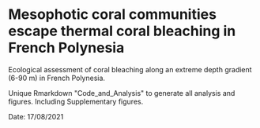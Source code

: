 # Mesophotic coral communities escape thermal coral bleaching in French Polynesia

Ecological assessment of coral bleaching along an extreme depth gradient (6-90 m) in French Polynesia.

Unique Rmarkdown "Code_and_Analysis" to generate all analysis and figures. Including Supplementary figures.

Date: 17/08/2021 
 

